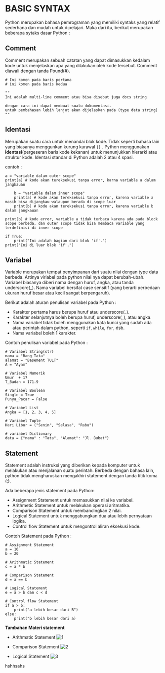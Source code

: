 # BASIC SYNTAX

Python merupakan bahasa pemrograman yang memiliki syntaks yang relatif sederhana dan mudah untuk dipelajari. Maka dari itu, berikut merupakan beberapa sytaks dasar Python :

## Comment

Comment merupakan sebuah catatan yang dapat dimasukkan kedalam kode untuk menjelaskan apa yang dilakukan oleh kode tersebut. Comment diawali dengan tanda Pound(#).

```
# Ini komen pada baris pertama
# ini komen pada baris kedua

""
Ini adalah multi-line comment atau bisa disebut juga docs string

dengan cara ini dapat membuat suatu dokumentasi.
untuk pembahasan lebih lanjut akan dijelaskan pada (type data string)
""
```

## Identasi

Merupakan suatu cara untuk menandai blok kode. Tidak seperti bahasa lain yang biasanya menggunkan kurung kurawal `{}` . Python menggunakan **identasi**(pergeseran baris kode kekanan) untuk menunjukkan hierarki atau struktur kode. Identasi standar di Python adalah 2 atau 4 spasi.

contoh :

```
a = "variable dalam outer scope"
print(a) # kode akan tereksekusi tanpa error, karna variable a dalam jangkauan

    b = "variable dalam inner scope"
    print(a) # kode akan tereksekusi tanpa error, karena variable a masih bisa dijangkau walaupun berada di scope luar
    print(b) # kode akan tereksekusi tanpa error, karena variable b dalam jangkauan

print(b) # kode error, variable a tidak terbaca karena ada pada block scope berbeda, dan outer scope tidak bisa membaca variable yang terdefinisi di inner scope

if True:
    print("Ini adalah bagian dari blok 'if'.")
print("Ini di luar blok 'if'.")
```

## Variabel

Variable merupakan tempat penyimpanan dari suatu nilai dengan type data berbeda. Artinya viriabel pada python nilai nya dapat berubah-ubah. Variabel biasanya diberi nama dengan huruf, angka, atau tanda underscore(\_). Nama variabel bersifat case sensitif (yang berarti perbedaan ukuran huruf besar atau kecil sangat berpengaruh).

Berikut adalah aturan penulisan variabel pada Python :

- Karakter pertama harus berupa huruf atau underscore(\_).
- Karakter selanjutnya boleh berupa huruf, underscore(\_), atau angka.
- Nama variabel tidak boleh menggunakan kata kunci yang sudah ada atau perintah dalam python, seperti `if`, `while`, `for`, dsb.
- Nama variabel boleh 1 karakter.

Contoh penulisan variabel pada Python :

```
# Variabel String(str)
nama = "Bang Tata"
alamat = "Basement TULT"
A = "Ayam"

# Variabel Numerik
Umur  + 17
T_Badan = 171.9

# Variabel Boolean
Single = True
Punya_Pacar = False

# Variabel List
Angka = [1, 2, 3, 4, 5]

# Variabel Tuple
Hari Libur = ("Senin", "Selasa", "Rabu")

# variabel Dictionary
data = {"nama" : "Tata", "Alamat": "Jl. Bubat"}
```

## Statement

Statement adalah instruksi yang diberikan kepada komputer untuk melakukan atau menjalanan suatu perintah. Berbeda dengan bahasa lain, python tidak mengharuskan mengakhiri statement dengan tanda titik koma (;).

Ada beberapa jenis statement pada Python:

- Assignment Statement untuk memasukkan nilai ke variabel.
- Arithmetic Statement untuk melakukan operasi aritmatika.
- Comparison Statement untuk membandingkan 2 nilai.
- Logical Statement untuk menggabungkan dua atau lebih pernyataan logika.
- Control flow Statement untuk mengontrol aliran eksekusi kode.

Contoh Statement pada Python :

```
# Assignment Statement
a = 10
b = 20

# Arithmatic Statement
c = a * b

# Comparison Statement
d = a == b

# Logical Statement
e = a > b dan c < d

# Control flow Statement
if a > b:
    print("a lebih besar dari B")
else:
    print("b lebih besar dari a)
```

**Tambahan Materi statement**

- Arithmatic Statement
  ![1](1.png "1.png")

- Comparison Statement
  ![2](2.png "2.png")

- Logical Statement
  ![3](3.png "3.png")

hshhsahs
